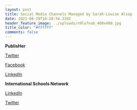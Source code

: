 ```yaml
---
layout: post
title: Social Media Channels Managed by Sarah-Louise Alsop
date: 2021-08-29T16:28:54.228Z
header_feature_image: ../uploads/n9lo7nab_400x400.jpg
title_color: "#ffffff"
comments: false
---
```

**PublisHer**

[Twitter](https://twitter.com/PublisHerEvents)

[Facebook](https://www.facebook.com/groups/427213314788000)

[LinkedIn](https://www.linkedin.com/company/79825456/admin/)



**International Schools Network**

[LinkedIn](https://www.linkedin.com/company/international-schools-network/mycompany/?viewAsMember=true)

[Twitter](https://twitter.com/I_S_Network)